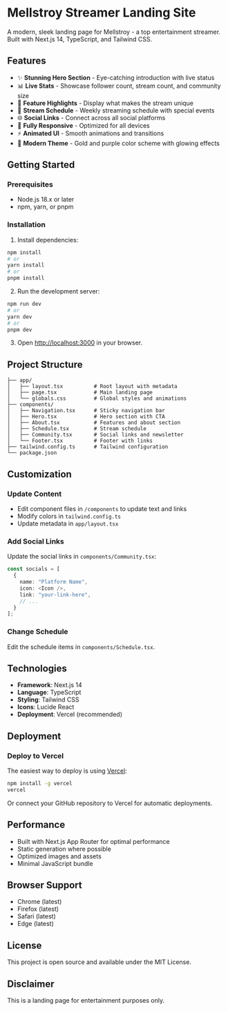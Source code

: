 # Mellstroy Streamer Landing Site

A modern, sleek landing page for Mellstroy - a top entertainment streamer. Built with Next.js 14, TypeScript, and Tailwind CSS.

## Features

- ✨ **Stunning Hero Section** - Eye-catching introduction with live status
- 📊 **Live Stats** - Showcase follower count, stream count, and community size
- 🎯 **Feature Highlights** - Display what makes the stream unique
- 📅 **Stream Schedule** - Weekly streaming schedule with special events
- 🌐 **Social Links** - Connect across all social platforms
- 📱 **Fully Responsive** - Optimized for all devices
- ⚡ **Animated UI** - Smooth animations and transitions
- 🎨 **Modern Theme** - Gold and purple color scheme with glowing effects

## Getting Started

### Prerequisites

- Node.js 18.x or later
- npm, yarn, or pnpm

### Installation

1. Install dependencies:
```bash
npm install
# or
yarn install
# or
pnpm install
```

2. Run the development server:
```bash
npm run dev
# or
yarn dev
# or
pnpm dev
```

3. Open [http://localhost:3000](http://localhost:3000) in your browser.

## Project Structure

```
├── app/
│   ├── layout.tsx          # Root layout with metadata
│   ├── page.tsx            # Main landing page
│   └── globals.css         # Global styles and animations
├── components/
│   ├── Navigation.tsx      # Sticky navigation bar
│   ├── Hero.tsx            # Hero section with CTA
│   ├── About.tsx           # Features and about section
│   ├── Schedule.tsx        # Stream schedule
│   ├── Community.tsx       # Social links and newsletter
│   └── Footer.tsx          # Footer with links
├── tailwind.config.ts      # Tailwind configuration
└── package.json
```

## Customization

### Update Content

- Edit component files in `/components` to update text and links
- Modify colors in `tailwind.config.ts`
- Update metadata in `app/layout.tsx`

### Add Social Links

Update the social links in `components/Community.tsx`:

```typescript
const socials = [
  {
    name: "Platform Name",
    icon: <Icon />,
    link: "your-link-here",
    // ...
  }
];
```

### Change Schedule

Edit the schedule items in `components/Schedule.tsx`.

## Technologies

- **Framework**: Next.js 14
- **Language**: TypeScript
- **Styling**: Tailwind CSS
- **Icons**: Lucide React
- **Deployment**: Vercel (recommended)

## Deployment

### Deploy to Vercel

The easiest way to deploy is using [Vercel](https://vercel.com):

```bash
npm install -g vercel
vercel
```

Or connect your GitHub repository to Vercel for automatic deployments.

## Performance

- Built with Next.js App Router for optimal performance
- Static generation where possible
- Optimized images and assets
- Minimal JavaScript bundle

## Browser Support

- Chrome (latest)
- Firefox (latest)
- Safari (latest)
- Edge (latest)

## License

This project is open source and available under the MIT License.

## Disclaimer

This is a landing page for entertainment purposes only.

